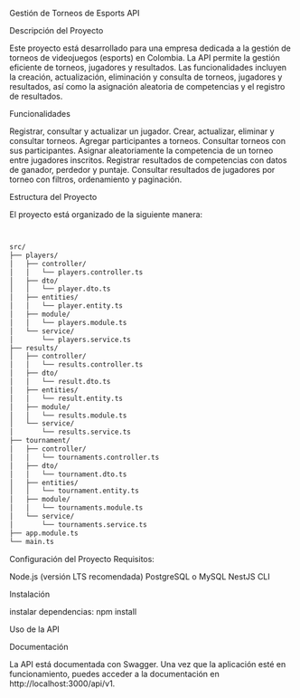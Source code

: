Gestión de Torneos de Esports API

Descripción del Proyecto

Este proyecto está desarrollado para una empresa dedicada a la gestión de torneos de videojuegos (esports) en Colombia. La API permite la gestión eficiente de torneos, jugadores y resultados. Las funcionalidades incluyen la creación, actualización, eliminación y consulta de torneos, jugadores y resultados, así como la asignación aleatoria de competencias y el registro de resultados.


Funcionalidades

Registrar, consultar y actualizar un jugador.
Crear, actualizar, eliminar y consultar torneos.
Agregar participantes a torneos.
Consultar torneos con sus participantes.
Asignar aleatoriamente la competencia de un torneo entre jugadores inscritos.
Registrar resultados de competencias con datos de ganador, perdedor y puntaje.
Consultar resultados de jugadores por torneo con filtros, ordenamiento y paginación.

Estructura del Proyecto

El proyecto está organizado de la siguiente manera:

```bash


src/
├── players/
│   ├── controller/
│   │   └── players.controller.ts
│   ├── dto/
│   │   └── player.dto.ts
│   ├── entities/
│   │   └── player.entity.ts
│   ├── module/
│   │   └── players.module.ts
│   └── service/
│       └── players.service.ts
├── results/
│   ├── controller/
│   │   └── results.controller.ts
│   ├── dto/
│   │   └── result.dto.ts
│   ├── entities/
│   │   └── result.entity.ts
│   ├── module/
│   │   └── results.module.ts
│   └── service/
│       └── results.service.ts
├── tournament/
│   ├── controller/
│   │   └── tournaments.controller.ts
│   ├── dto/
│   │   └── tournament.dto.ts
│   ├── entities/
│   │   └── tournament.entity.ts
│   ├── module/
│   │   └── tournaments.module.ts
│   └── service/
│       └── tournaments.service.ts
├── app.module.ts
└── main.ts

```
Configuración del Proyecto
Requisitos:

Node.js (versión LTS recomendada)
PostgreSQL o MySQL
NestJS CLI

Instalación

instalar dependencias:
npm install

Uso de la API

Documentación

La API está documentada con Swagger. Una vez que la aplicación esté en funcionamiento, puedes acceder a la documentación en http://localhost:3000/api/v1.
